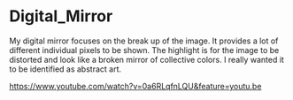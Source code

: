 # Digital_Mirror
My digital mirror focuses on the break up of the image. It provides a lot of different individual pixels to be shown.
The highlight is for the image to be distorted and look like a broken mirror of collective colors. I really wanted it
to be identified as abstract art.  

https://www.youtube.com/watch?v=0a6RLqfnLQU&feature=youtu.be
